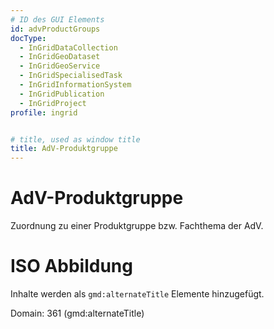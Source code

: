 ```yaml
---
# ID des GUI Elements
id: advProductGroups
docType:
  - InGridDataCollection
  - InGridGeoDataset
  - InGridGeoService
  - InGridSpecialisedTask
  - InGridInformationSystem
  - InGridPublication
  - InGridProject
profile: ingrid


# title, used as window title
title: AdV-Produktgruppe
---
```


# AdV-Produktgruppe

Zuordnung zu einer Produktgruppe bzw. Fachthema der AdV.

# ISO Abbildung

Inhalte werden als `gmd:alternateTitle` Elemente hinzugefügt.

Domain: 361 (gmd:alternateTitle)



